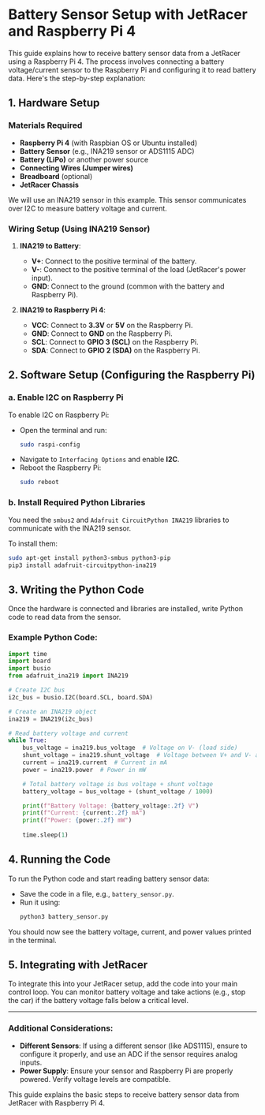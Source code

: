 
# Battery Sensor Setup with JetRacer and Raspberry Pi 4

This guide explains how to receive battery sensor data from a JetRacer using a Raspberry Pi 4. The process involves connecting a battery voltage/current sensor to the Raspberry Pi and configuring it to read battery data. Here's the step-by-step explanation:

## 1. Hardware Setup

### Materials Required
- **Raspberry Pi 4** (with Raspbian OS or Ubuntu installed)
- **Battery Sensor** (e.g., INA219 sensor or ADS1115 ADC)
- **Battery (LiPo)** or another power source
- **Connecting Wires (Jumper wires)**
- **Breadboard** (optional)
- **JetRacer Chassis**

We will use an INA219 sensor in this example. This sensor communicates over I2C to measure battery voltage and current.

### Wiring Setup (Using INA219 Sensor)
1. **INA219 to Battery**:
   - **V+**: Connect to the positive terminal of the battery.
   - **V-**: Connect to the positive terminal of the load (JetRacer's power input).
   - **GND**: Connect to the ground (common with the battery and Raspberry Pi).

2. **INA219 to Raspberry Pi 4**:
   - **VCC**: Connect to **3.3V** or **5V** on the Raspberry Pi.
   - **GND**: Connect to **GND** on the Raspberry Pi.
   - **SCL**: Connect to **GPIO 3 (SCL)** on the Raspberry Pi.
   - **SDA**: Connect to **GPIO 2 (SDA)** on the Raspberry Pi.

## 2. Software Setup (Configuring the Raspberry Pi)

### a. Enable I2C on Raspberry Pi
To enable I2C on Raspberry Pi:
- Open the terminal and run:
    ```bash
    sudo raspi-config
    ```
- Navigate to `Interfacing Options` and enable **I2C**.
- Reboot the Raspberry Pi:
    ```bash
    sudo reboot
    ```

### b. Install Required Python Libraries
You need the `smbus2` and `Adafruit CircuitPython INA219` libraries to communicate with the INA219 sensor.

To install them:
```bash
sudo apt-get install python3-smbus python3-pip
pip3 install adafruit-circuitpython-ina219
```

## 3. Writing the Python Code

Once the hardware is connected and libraries are installed, write Python code to read data from the sensor.

### Example Python Code:

```python
import time
import board
import busio
from adafruit_ina219 import INA219

# Create I2C bus
i2c_bus = busio.I2C(board.SCL, board.SDA)

# Create an INA219 object
ina219 = INA219(i2c_bus)

# Read battery voltage and current
while True:
    bus_voltage = ina219.bus_voltage  # Voltage on V- (load side)
    shunt_voltage = ina219.shunt_voltage  # Voltage between V+ and V- across the shunt resistor
    current = ina219.current  # Current in mA
    power = ina219.power  # Power in mW

    # Total battery voltage is bus voltage + shunt voltage
    battery_voltage = bus_voltage + (shunt_voltage / 1000)

    print(f"Battery Voltage: {battery_voltage:.2f} V")
    print(f"Current: {current:.2f} mA")
    print(f"Power: {power:.2f} mW")
    
    time.sleep(1)
```

## 4. Running the Code
To run the Python code and start reading battery sensor data:
- Save the code in a file, e.g., `battery_sensor.py`.
- Run it using:
    ```bash
    python3 battery_sensor.py
    ```

You should now see the battery voltage, current, and power values printed in the terminal.

## 5. Integrating with JetRacer
To integrate this into your JetRacer setup, add the code into your main control loop. You can monitor battery voltage and take actions (e.g., stop the car) if the battery voltage falls below a critical level.

---

### Additional Considerations:
- **Different Sensors**: If using a different sensor (like ADS1115), ensure to configure it properly, and use an ADC if the sensor requires analog inputs.
- **Power Supply**: Ensure your sensor and Raspberry Pi are properly powered. Verify voltage levels are compatible.

This guide explains the basic steps to receive battery sensor data from JetRacer with Raspberry Pi 4.
